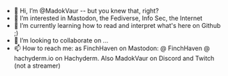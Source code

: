 - 👋 Hi, I’m @MadokVaur -- but you knew that, right?
- 👀 I’m interested in Mastodon, the Fediverse, Info Sec, the Internet
- 🌱 I’m currently learning how to read and interpret what's here on Github ;)
- 💞️ I’m looking to collaborate on ...
- 📫 How to reach me: as FinchHaven on Mastodon: @ FinchHaven @ hachyderm.io on Hachyderm. Also MadokVaur on Discord and Twitch (not a streamer)

<!---
MadokVaur/MadokVaur is a ✨ special ✨ repository because its `README.md` (this file) appears on your GitHub profile.
You can click the Preview link to take a look at your changes.
--->
